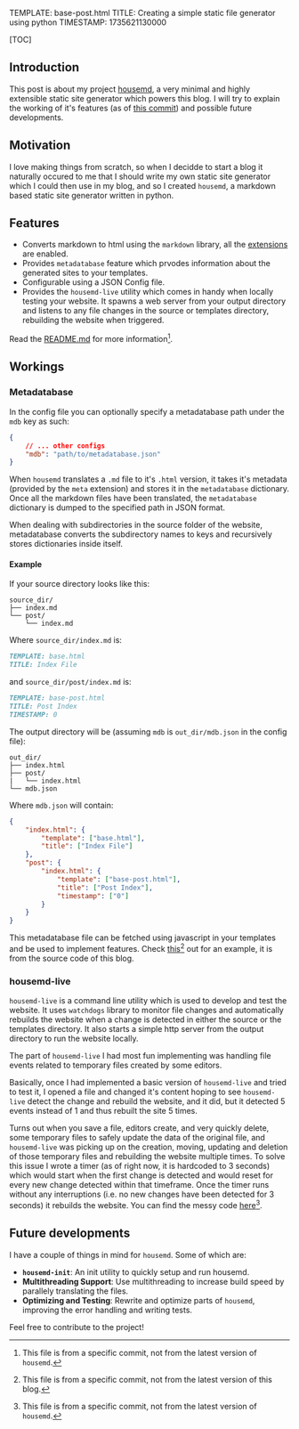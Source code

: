 TEMPLATE: base-post.html
TITLE: Creating a simple static file generator using python
TIMESTAMP: 1735621130000 

[TOC]

## Introduction
This post is about my project [housemd](https://github.com/thesxm/housemd), a very minimal and highly extensible static site generator which powers this blog. I will try to explain the working of it's features (as of [this commit](https://github.com/thesxm/housemd/tree/769f67ce94cbad636d5aa5cfef7b9a6b544f661b)) and possible future developments.

## Motivation
I love making things from scratch, so when I decidde to start a blog it naturally occured to me that I should write my own static site generator which I could then use in my blog, and so I created `housemd`, a markdown based static site generator written in python.

## Features
- Converts markdown to html using the `markdown` library, all the [extensions](https://python-markdown.github.io/extensions/) are enabled.
- Provides `metadatabase` feature which prvodes information about the generated sites to your templates.
- Configurable using a JSON Config file.
- Provides the `housemd-live` utility which comes in handy when locally testing your website. It spawns a web server from your output directory and listens to any file changes in the source or templates directory, rebuilding the website when triggered.

Read the [README.md](https://github.com/thesxm/housemd/blob/769f67ce94cbad636d5aa5cfef7b9a6b544f661b/README.md) for more information[^1].

[^1]: This file is from a specific commit, not from the latest version of `housemd`.

## Workings
### Metadatabase
In the config file you can optionally specify a metadatabase path under the `mdb` key as such:

```json
{
    // ... other configs
    "mdb": "path/to/metadatabase.json"
}
```

When `housemd` translates a `.md` file to it's `.html` version, it takes it's metadata (provided by the `meta` extension) and stores it in the `metadatabase` dictionary. Once all the markdown files have been translated, the `metadatabase` dictionary is dumped to the specified path in JSON format.

When dealing with subdirectories in the source folder of the website, metadatabase converts the subdirectory names to keys and recursively stores dictionaries inside itself.

#### Example
If your source directory looks like this:

```
source_dir/
├── index.md
└── post/
    └── index.md
```

Where `source_dir/index.md` is:

```markdown
TEMPLATE: base.html
TITLE: Index File
```

and `source_dir/post/index.md` is:

```markdown
TEMPLATE: base-post.html
TITLE: Post Index
TIMESTAMP: 0
```

The output directory will be (assuming `mdb` is `out_dir/mdb.json` in the config file):

```
out_dir/
├── index.html
├── post/
|   └── index.html
└── mdb.json
```

Where `mdb.json` will contain:

```json
{
    "index.html": {
        "template": ["base.html"],
        "title": ["Index File"]
    },
    "post": {
        "index.html": {
            "template": ["base-post.html"],
            "title": ["Post Index"],
            "timestamp": ["0"]
        }
    }
}
```

This metadatabase file can be fetched using javascript in your templates and be used to implement features. Check [this](https://github.com/thesxm/blog/blob/e274bb20343a5d2e3d09927486dfd36431b4093f/templates/posts.html)[^2] out for an example, it is from the source code of this blog.

[^2]: This file is from a specific commit, not from the latest version of this blog.

### housemd-live
`housemd-live` is a command line utility which is used to develop and test the website. It uses `watchdogs` library to monitor file changes and automatically rebuilds the website when a change is detected in either the source or the templates directory. It also starts a simple http server from the output directory to run the website locally.

The part of `housemd-live` I had most fun implementing was handling file events related to temporary files created by some editors.

Basically, once I had implemented a basic version of `housemd-live` and tried to test it, I opened a file and changed it's content hoping to see `housemd-live` detect the change and rebuild the website, and it did, but it detected 5 events instead of 1 and thus rebuilt the site 5 times.

Turns out when you save a file, editors create, and very quickly delete, some temporary files to safely update the data of the original file, and `housemd-live` was picking up on the creation, moving, updating and deletion of those temporary files and rebuilding the website multiple times. To solve this issue I wrote a timer (as of right now, it is hardcoded to 3 seconds) which would start when the first change is detected and would reset for every new change detected within that timeframe. Once the timer runs without any interruptions (i.e. no new changes have been detected for 3 seconds) it rebuilds the website. You can find the messy code [here](https://github.com/thesxm/housemd/blob/769f67ce94cbad636d5aa5cfef7b9a6b544f661b/src/housemd/__main__.py)[^1].

## Future developments
I have a couple of things in mind for `housemd`. Some of which are:
- **`housemd-init`**: An init utility to quickly setup and run housemd.
- **Multithreading Support**: Use multithreading to increase build speed by parallely translating the files.
- **Optimizing and Testing**: Rewrite and optimize parts of `housemd`, improving the error handling and writing tests.

Feel free to contribute to the project!
